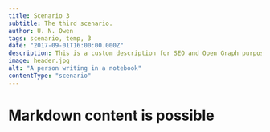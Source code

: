 ```yaml
---
title: Scenario 3
subtitle: The third scenario.
author: U. N. Owen
tags: scenario, temp, 3
date: "2017-09-01T16:00:00.000Z"
description: This is a custom description for SEO and Open Graph purposes, rather than the default generated excerpt. Simply add a description field to the frontmatter.
image: header.jpg
alt: "A person writing in a notebook" 
contentType: "scenario"
---
```


# Markdown content is possible